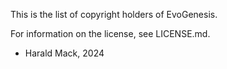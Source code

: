 This is the list of copyright holders of EvoGenesis.

For information on the license, see LICENSE.md.


* Harald Mack, 2024
